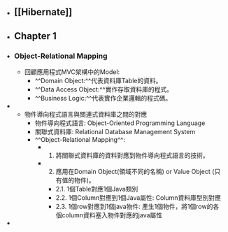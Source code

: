 - ## [[Hibernate]]
- ## Chapter 1
- ### Object-Relational Mapping
	- 回顧應用程式MVC架構中的Model:
		- ^^Domain Object:^^代表資料庫Table的資料。
		- ^^Data Access Object:^^實作存取資料庫的程式。
		- ^^Business Logic:^^代表實作企業邏輯的程式碼。
-
	- 物件導向程式語言與關連式資料庫之間的對應
		- 物件導向程式語言: Object-Oriented Programming Language
		- 關聯式資料庫: Relational Database Management System
		- ^^Object-Relational Mapping^^:
			- 1. 將關聯式資料庫的資料對應到物件導向程式語言的技術。
			- 2. 應用在Domain Object(領域不同的名稱) or Value Object (只有值的物件)。
				- 2.1. 1個Table對應1個Java類別
				- 2.2. 1個Column對應到1個Java屬性: Column資料庫型別對應
				- 2.3. 1個row對應到1個java物件: 產生1個物件，將1個row的各個column資料塞入物件對應的java屬性
-